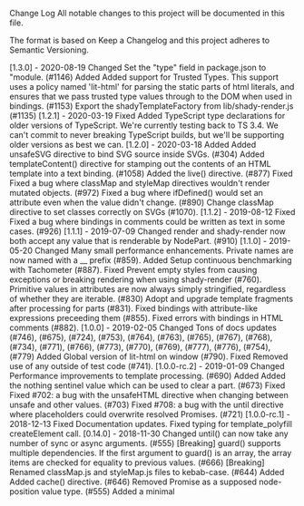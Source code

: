 Change Log
All notable changes to this project will be documented in this file.

The format is based on Keep a Changelog and this project adheres to Semantic Versioning.

[1.3.0] - 2020-08-19
Changed
Set the "type" field in package.json to "module. (#1146)
Added
Added support for Trusted Types. This support uses a policy named 'lit-html' for parsing the static parts of html literals, and ensures that we pass trusted type values through to the DOM when used in bindings. (#1153)
Export the shadyTemplateFactory from lib/shady-render.js (#1135)
[1.2.1] - 2020-03-19
Fixed
Added TypeScript type declarations for older versions of TypeScript. We're currently testing back to TS 3.4. We can't commit to never breaking TypeScript builds, but we'll be supporting older versions as best we can.
[1.2.0] - 2020-03-18
Added
Added unsafeSVG directive to bind SVG source inside SVGs. (#304)
Added templateContent() directive for stamping out the contents of an HTML template into a text binding. (#1058)
Added the live() directive. (#877)
Fixed
Fixed a bug where classMap and styleMap directives wouldn't render mutated objects. (#972)
Fixed a bug where ifDefined() would set an attribute even when the value didn't change. (#890)
Change classMap directive to set classes correctly on SVGs (#1070).
[1.1.2] - 2019-08-12
Fixed
Fixed a bug where bindings in comments could be written as text in some cases. (#926)
[1.1.1] - 2019-07-09
Changed
render and shady-render now both accept any value that is renderable by NodePart. (#910)
[1.1.0] - 2019-05-20
Changed
Many small performance enhancements.
Private names are now named with a __ prefix (#859).
Added
Setup continuous benchmarking with Tachometer (#887).
Fixed
Prevent empty styles from causing exceptions or breaking rendering when using shady-render (#760).
Primitive values in attributes are now always simply stringified, regardless of whether they are iterable. (#830)
Adopt and upgrade template fragments after processing for parts (#831).
Fixed bindings with attribute-like expressions preceeding them (#855).
Fixed errors with bindings in HTML comments (#882).
[1.0.0] - 2019-02-05
Changed
Tons of docs updates (#746), (#675), (#724), (#753), (#764), (#763), (#765), (#767), (#768), (#734), (#771), (#766), (#773), (#770), (#769), (#777), (#776), (#754), (#779)
Added
Global version of lit-html on window (#790).
Fixed
Removed use of any outside of test code (#741).
[1.0.0-rc.2] - 2019-01-09
Changed
Performance improvements to template processing. (#690)
Added
Added the nothing sentinel value which can be used to clear a part. (#673)
Fixed
Fixed #702: a bug with the unsafeHTML directive when changing between unsafe and other values. (#703)
Fixed #708: a bug with the until directive where placeholders could overwrite resolved Promises. (#721)
[1.0.0-rc.1] - 2018-12-13
Fixed
Documentation updates.
Fixed typing for template_polyfill createElement call.
[0.14.0] - 2018-11-30
Changed
until() can now take any number of sync or async arguments. (#555)
[Breaking] guard() supports multiple dependencies. If the first argument to guard() is an array, the array items are checked for equality to previous values. (#666)
[Breaking] Renamed classMap.js and styleMap.js files to kebab-case. (#644)
Added
Added cache() directive. (#646)
Removed Promise as a supposed node-position value type. (#555)
Added a minimal <template> polyfill.
Removed
[Breaking] Removed the when() directive. Users may achieve similar behavior by wrapping a ternary with the cache() directive.
Fixed
Bound attribute names are rewritten to avoid IE/Edge removing SVG and style attributes. (#640)
Ensure shady-render prepares styling for a scope before attaching child elements. (#664)
Handle CSS Custom Variables in the styleMap directive. #642)
[0.13.0] - 2018-11-08
Changed
[Breaking] Directives are now defined by passing the entire directive factory function to directive(). (#562)
Fixed
Fix issue on obscure browsers that do not accept event listener objects by using callback as event part listener (#581)
Fix KeyFn and ItemTemplate types (#570)
Don't use export * to workaround rollup bug (#556)
eventContext is no longer used as the this value for event listener objects (object with a handleEvent method), as the object itself is supposed to be the this value. (#576)
[0.12.0] - 2018-10-05
Changed
Re-implemented repeat directive for better performance (#501)
Updated TypeScript dependency to 3.1
[Breaking] render() now takes an options object as the third argument. (#523)
Added
Event listeners are called with a configurable this reference, which is set via the eventContext option to render(). (#523)
Support for event listener options, by passing the listener itself as both the second and third arguments to add/removeEventListener().
[0.11.4] - 2018-09-17
Fixed
Fixed issues with shady-render introduced in 0.11.3 (#504 and #505).
[0.11.3] - 2018-09-13
Changed
Moved upgrading of custom elements in template fragments to a common location in TemplateInstance (#489)
Rewrite render() to reuse the logic in NodePart. render() now supports all the data types that NodeParts do. (#491)
Fixed
Fixed bug when using the ShadyCSS @apply` shim. (#502)
[0.11.2] - 2018-09-12
Added
Added classMap and styleMap directives (#486)
Fixed
Fixed bug in asyncReplace when rerendering the same iterable (#485)
Update properties before upgrading custom elements (#455)
Cache the ShadyCSS version lookup (#477)
[0.11.1] - 2018-09-02
Changed
Eliminated a cycle in the module import graph (#472)
Remove the default value for the templateProcessor parameter in TemplateResult#constuctor, making it a required paremeter (#472)
[0.11.0] - 2018-08-28
Added
Added support for property, event, and boolean bindings to default syntax (#398)
Added guard directive (#438)
Added when directive (#439)
Changed
Split implementation into multiple small modules and merged lit-html.js and core.js (#436)
Moved directives into top-level directives/ directory (#436)
Replaced PartCallback with TemplateProcessor (#405)
Unified NodePart and AttributePart interfaces (#400)
AttributePart#setValue() takes a single value
Part has separate setValue() and commit() phases
Added AttributeCommitter to commit attribute values once for multiple AttributeParts
Removed
Removed lit-extended.js (#436)
Fixed
Render initial undefined values in attributes (#377)
Handle case-sensitive attributes like viewBox correctly (#376)
Support bindings in <template> elements (#343)
Don’t break templates when HTML comments have bindings in them (#446)
IE: Don't use Set() constructor arguments (#401)
Handle forms as Node instead of iterable (#404)
Update values after upgrading custom elements (#385)
Dirty check primitive values passed to unsafeHTML() (#384)
Handle forms as Node instead of iterable (#404)
Upgrade disconnected custom elements before setting properties on them. (#442)
Fix style attribute bindings in IE (#448)
[0.10.1] - 2018-06-13
Added noChange - Value in favour of directiveValue (deprecated).
A noChange - Value signals that a value was handled by a directive and should not be written to the DOM
Updated shady-render to render styles in order, work with @apply, and work in browers where CSS Custom Properties must be polyfilled, like IE 11.
Introduced API to modify template contents safely without breaking template parts
insertNodeIntoTemplate(template: Template, node: Node, refNode: Node|null)
removeNodesFromTemplate(template: Template, nodesToRemove: Set<Node>)
[0.10.0] - 2018-05-03
Added IE11 support
Declarative events in lit-extended are more efficient when handlers change
[0.9.0] - 2018-02-01
Refactored how template tags and render() are implemented so that all specialization of template syntax is done in tags, not render(), allowing for the mixining of templates of different syntaxes, and for hooks in render() to change templates before they're initially processed.
Added ShadyCSS support in lib/shady-render.js. It's exported render function will pass templates to ShadyCSS's prepareTemplate() function to process style tags and elements in the template for emulate CSS scoping.
lit-extended: Attribute bindings with a ? suffix on the name now act as boolean attributes. The attribute will be removed for falsey values and set to '' for truthy values, matching the HTML specification behavior for boolean attributes.
Fixed a bug where directives rendered incorrectly on AttributeParts and PropertyParts
[0.8.0] - 2018-01-12
Allow all valid HTML attribute names, including emoji and Angular-style (foo)= and [foo]= names.
Drastically improved performance of the repeat directive.
Fixed an issue with expressions directly following elements.
Fixed numerous bugs with the repeat directive.
Performance improvements for template setup
Internal code cleanup
Support synchronous thenables
Added the asyncAppend and asyncReplace directives to handle async iterable values in expressions.
[0.7.0] - 2017-10-06
Added the svg template tag for creating partial SVG content
Support for expressions inside tables and other elements with limited permitted content
Only remove whitespace between elements, or at the start or end of elements
Fixed bugs with rendering iterables
A few IE/Edge fixes. Closer to full support.
[0.6.0] - 2017-09-01
Fixed removing event handlers when setting them to undefined.
Allow the text "{{}}" to appear in templates.
Optimized clearing of Parts.
Added unsafeHTML() directive to bind values as HTML source.
Optimizations, simplification and bug fixes of Array handling code.
Update to extension API: added partCallback parameter to render().
Added the directive() decorator function to create directives. Functions values are no longer treated as directive by default, simplifying declarative event handlers.
